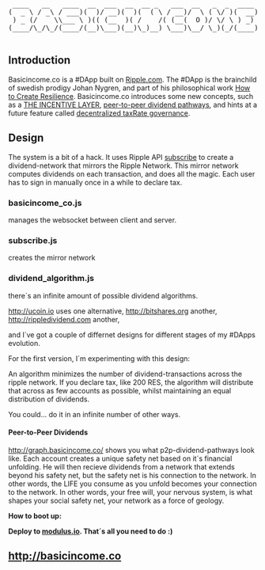 <pre>
 ____   __   ____  __  ___  __  __ _   ___  __   _  _  ____     ___  __  
(  _ \ / _\ / ___)(  )/ __)(  )(  ( \ / __)/  \ ( \/ )(  __)   / __)/  \ 
 ) _ (/    \\___ \ )(( (__  )( /    /( (__(  O )/ \/ \ ) _)  _( (__(  O )
(____/\_/\_/(____/(__)\___)(__)\_)__) \___)\__/ \_)(_/(____)(_)\___)\__/ 

</pre>

## Introduction

Basicincome.co is a #DApp built on <a href="http://ripple.com">Ripple.com</a>. The #DApp is the brainchild of swedish prodigy Johan Nygren, and part of his philosophical work <a href="http://www.resilience.me/">How to Create Resilience</a>. Basicincome.co introduces some new concepts, such as a <a href="https://www.youtube.com/watch?v=sosu1YsR_Wo">THE INCENTIVE LAYER</a>, <a href="http://graph.basicincome.co">peer-to-peer dividend pathways</a>, and hints at a future feature called <a href="http://www.resilience.me/whitepaper-decentralised-taxrate-governance.html">decentralized taxRate governance</a>.


## Design


The system is a bit of a hack. It uses Ripple API <a href="https://ripple.com/build/websocket-tool/#subscribe">subscribe</a> to create a dividend-network that mirrors the Ripple Network. This mirror network computes dividends on each transaction, and does all the magic. Each user has to sign in manually once in a while to declare tax.

### basicincome_co.js

manages the websocket between client and server.



### subscribe.js 

creates the mirror network



### dividend_algorithm.js 

there´s an infinite amount of possible dividend algorithms.

<a href="http://ucoin.io">http://ucoin.io</a> uses one alternative, <a href="http://bitshares.org">http://bitshares.org</a> another, <a href="http://rippledividend.com">http://rippledividend.com</a> another,

and I´ve got a couple of differnet designs for different stages of my #DApps evolution.

For the first version, I´m experimenting with this design:


An algorithm minimizes the number of dividend-transactions across the ripple network. If you declare tax, like 200 RES, the algorithm will distribute that across as few accounts as possible, whilst maintaining an equal distribution of dividends.

You could... do it in an infinite number of other ways. 



#### Peer-to-Peer Dividends

<a href="http://graph.basicincome.co/">http://graph.basicincome.co/</a> shows you what p2p-dividend-pathways look like. Each account creates a unique safety net based on it´s financial unfolding. He will then recieve dividends from a network that extends beyond his safety net, but the safety net is his connection to the network. In other words, the LIFE you consume as you unfold becomes your connection to the network. In other words, your free will, your nervous system, is what shapes your social safety net, your network as a force of geology.


<b>How to boot up:<b>

Deploy to <a href="http://modulus.io">modulus.io</a>. That´s all you need to do :)


## http://basicincome.co
